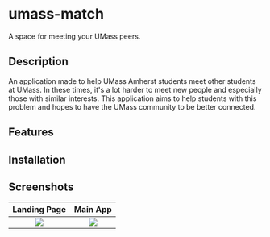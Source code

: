 # umass-match
A space for meeting your UMass peers.

## Description
An application made to help UMass Amherst students meet other students at UMass. In these times, it's a lot harder to meet new people and especially those
with similar interests. This application aims to help students with this problem and hopes to have the UMass community to be better connected.

## Features

## Installation

## Screenshots 
Landing Page             |  Main App
:-------------------------:|:-------------------------:
![](https://i.imgur.com/u0WHABO.png0)  |  ![](https://i.imgur.com/OFCFAOM.png)

